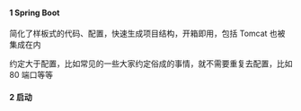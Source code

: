 #### 1 Spring Boot

简化了样板式的代码、配置，快速生成项目结构，开箱即用，包括 Tomcat 也被集成在内

约定大于配置，比如常见的一些大家约定俗成的事情，就不需要重复去配置，比如 80 端口等等

#### 2 启动